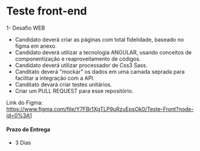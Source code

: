 # Teste front-end

1- Desafio WEB 

- Candidato deverá criar as páginas com total fidelidade, baseado no figma em anexo.
- Candidato deverá utilizar a tecnologia ANGULAR, usando conceitos de componentização e reaproveitamento de códigos.
- Candidato deverá utilizar processador de Css3 Sass.
- Canditato deverá "mockar" os dados em uma camada seprada para facilitar a integração com a API.
- Canditato devará criar testes unitários.
- Criar um PULL REQUEST para esse repositório.

Link do Figma: https://www.figma.com/file/Y7FBr1XgTLP9uRzuEpsOk0/Teste-Front?node-id=0%3A1


#### Prazo de Entrega
 - 3 Dias
